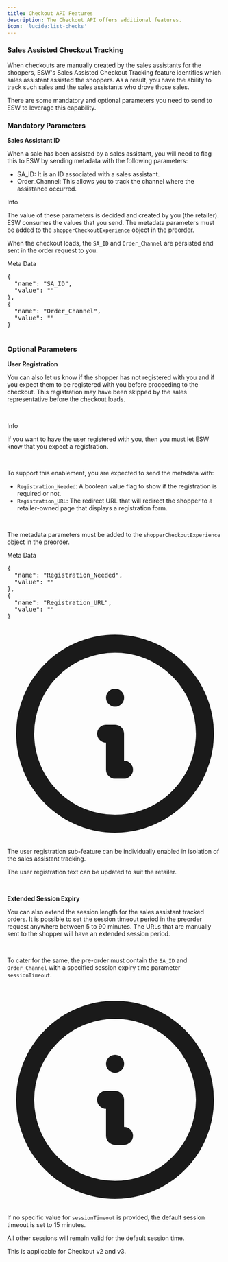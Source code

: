 ```yaml
---
title: Checkout API Features
description: The Checkout API offers additional features.
icon: 'lucide:list-checks'
---
```


### Sales Assisted Checkout Tracking

When checkouts are manually created by the sales assistants for the shoppers, ESW's Sales Assisted Checkout Tracking feature identifies which sales assistant assisted the shoppers. As a result, you have the ability to track such sales and the sales assistants who drove those sales.

There are some mandatory and optional parameters you need to send to ESW to leverage this capability.

### Mandatory Parameters

**Sales Assistant ID**

<section class="space-y-4 text-md text-neutral-700 dark:text-neutral-300">
  <p>
    When a sale has been assisted by a sales assistant, you will need to flag this to ESW by sending metadata with the following parameters:
  </p>

  <ul role="list" class="list-disc marker:text-primary pl-6 space-y-1">
    <li><span class="font-medium">SA_ID</span>: It is an ID associated with a sales assistant.</li>
    <li><span class="font-medium">Order_Channel</span>: This allows you to track the channel where the assistance occurred.</li>
  </ul>

 <div class="border-l-4 border-primary bg-primary/10 dark:border-primary dark:bg-primary/20 p-4 rounded-md shadow-sm mt-6">
  <p class="text-primary font-semibold mb-1 text-base dark:text-white">Info</p>
  <p class="text-sm text-primary dark:text-white">
    The value of these parameters is decided and created by you (the retailer). ESW consumes the values that you send.
    The metadata parameters must be added to the 
    <code class="font-mono text-sm text-primary dark:text-white">shopperCheckoutExperience</code> object in the preorder.
  </p>
  <p class="text-sm text-primary dark:text-white mt-3">
    When the checkout loads, the 
    <code class="font-mono text-sm text-primary dark:text-white">SA_ID</code> and 
    <code class="font-mono text-sm text-primary dark:text-white">Order_Channel</code> 
    are persisted and sent in the order request to you.
  </p>
</div>


  <div>
    <p class="text-primary dark:text-white font-semibold mb-1 text-base">Meta Data</p>
    <div class="rounded-md border-l-4 border-primary bg-primary/10 dark:border-primary dark:bg-primary/20 p-4 shadow-sm">
      <pre class="text-sm font-mono text-primary dark:text-white leading-snug whitespace-pre-wrap">
{
  "name": "SA_ID",
  "value": "<string value>"
},
{
  "name": "Order_Channel",
  "value": "<string value>"
}
      </pre>
    </div>
  </div>
</div>



### Optional Parameters

**User Registration**

You can also let us know if the shopper has not registered with you and if you expect them to be registered with you before proceeding to the checkout. This registration may have been skipped by the sales representative before the checkout loads.

<br>

<div class="border-l-4 border-primary bg-primary/10 dark:border-primary dark:bg-primary/20 p-4 rounded-md shadow-sm mt-6">
  <p class="text-primary font-semibold mb-1 text-base dark:text-white">Info</p>
  <p class="text-sm text-primary dark:text-white">
    If you want to have the user registered with you, then you must let ESW know that you expect a registration.
  </p>
</div>


<br>

<section class="space-y-4 text-base text-neutral-700 dark:text-neutral-300">
  <p>
    To support this enablement, you are expected to send the metadata with:
  </p>

  <ul class="list-disc marker:text-primary pl-6 space-y-1">
    <li>
      <code class="font-mono">Registration_Needed</code>: A boolean value flag to show if the registration is required or not.
    </li>
    <li>
      <code class="font-mono">Registration_URL</code>: The redirect URL that will redirect the shopper to a retailer-owned page that displays a registration form.
    </li>
  </ul>

<br>

  <p>
    The metadata parameters must be added to the 
    <code class="font-mono">shopperCheckoutExperience</code> object in the preorder.
  </p>
</section>

<p class="text-md text-primary dark:text-primary-foreground font-medium mb-2">Meta Data</p>

<div class="overflow-x-auto rounded-md border border-primary/10 bg-primary/5 dark:border-primary/30 dark:bg-primary/10 p-4 text-sm text-primary dark:text-primary-foreground font-mono leading-snug">
<pre>
{
  "name": "Registration_Needed",
  "value": "<string value (true/false)>"
},
{
  "name": "Registration_URL",
  "value": "<string value (URL)>"
}
</pre>
</div>




<div class="flex items-start gap-3 rounded-md border-l-4 border-primary bg-primary/10 dark:border-primary dark:bg-primary/20 p-4 text-sm text-primary dark:text-primary-foreground shadow-sm">
  <svg xmlns="http://www.w3.org/2000/svg" class="mt-0.5 h-5 w-5 shrink-0 text-primary dark:text-primary-foreground" fill="none" viewBox="0 0 24 24" stroke="currentColor">
    <path stroke-linecap="round" stroke-linejoin="round" stroke-width="2" d="M13 16h-1v-4h-1m1-4h.01M12 2a10 10 0 100 20 10 10 0 000-20z" />
  </svg>
  <div>
    <p class="text-sm">
      The user registration sub-feature can be individually enabled in isolation of the sales assistant tracking.
    </p>
    <p class="text-sm mt-1">
      The user registration text can be updated to suit the retailer.
    </p>
  </div>
</div>


<br>

**Extended Session Expiry**

You can also extend the session length for the sales assistant tracked orders. It is possible to set the session timeout period in the preorder request anywhere between 5 to 90 minutes. The URLs that are manually sent to the shopper will have an extended session period.

<br>

<section class="text-md text-neutral-700 dark:text-neutral-300">
  <p>
    To cater for the same, the pre-order must contain the
    <code class="font-mono text-primary">SA_ID</code> and
    <code class="font-mono text-primary">Order_Channel</code>
    with a specified session expiry time parameter
    <code class="font-mono text-primary">sessionTimeout</code>.
  </p>
</section>

<br>

<div class="flex items-start gap-3 rounded-md border-l-4 border-primary bg-primary/10 dark:border-primary dark:bg-primary/20 p-4 text-sm text-primary dark:text-primary-foreground shadow-sm">
  <svg xmlns="http://www.w3.org/2000/svg" class="mt-0.5 h-5 w-5 shrink-0 text-primary dark:text-primary-foreground" fill="none" viewBox="0 0 24 24" stroke="currentColor">
    <path stroke-linecap="round" stroke-linejoin="round" stroke-width="2" d="M13 16h-1v-4h-1m1-4h.01M12 2a10 10 0 100 20 10 10 0 000-20z" />
  </svg>
  <div>
    <p class="text-sm">
      If no specific value for <code class="font-mono">sessionTimeout</code> is provided,
      the default session timeout is set to 15 minutes.
    </p>
    <p class="text-sm mt-1">
      All other sessions will remain valid for the default session time.
    </p>
    <p class="text-sm mt-1">
      This is applicable for Checkout v2 and v3.
    </p>
  </div>
</div>




